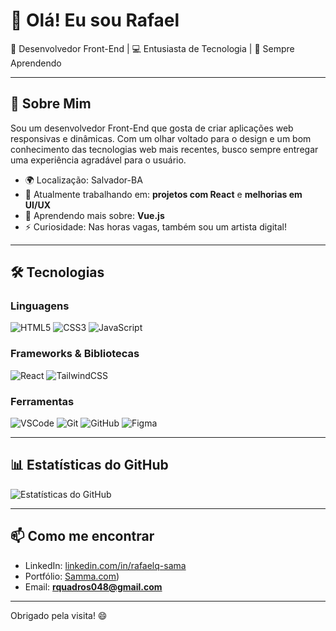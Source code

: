 # 👋 Olá! Eu sou Rafael 

🎨 Desenvolvedor Front-End | 💻 Entusiasta de Tecnologia | 🌱 Sempre Aprendendo

---

## 🚀 Sobre Mim

Sou um desenvolvedor Front-End que gosta de criar aplicações web responsivas e dinâmicas. Com um olhar voltado para o design e um bom conhecimento das tecnologias web mais recentes, busco sempre entregar uma experiência agradável para o usuário.

- 🌍 Localização: Salvador-BA
- 🔭 Atualmente trabalhando em: **projetos com React** e **melhorias em UI/UX**
- 🌱 Aprendendo mais sobre: **Vue.js**
- ⚡ Curiosidade: Nas horas vagas, também sou um artista digital!

---

## 🛠️ Tecnologias

### Linguagens
![HTML5](https://img.shields.io/badge/-HTML5-E34F26?style=flat&logo=html5&logoColor=white)
![CSS3](https://img.shields.io/badge/-CSS3-1572B6?style=flat&logo=css3&logoColor=white)
![JavaScript](https://img.shields.io/badge/-JavaScript-F7DF1E?style=flat&logo=javascript&logoColor=black)

### Frameworks & Bibliotecas
![React](https://img.shields.io/badge/-React-61DAFB?style=flat&logo=react&logoColor=black)
![TailwindCSS](https://img.shields.io/badge/-TailwindCSS-38B2AC?style=flat&logo=tailwind-css&logoColor=white)

### Ferramentas
![VSCode](https://img.shields.io/badge/-VSCode-007ACC?style=flat&logo=visual-studio-code&logoColor=white)
![Git](https://img.shields.io/badge/-Git-F05032?style=flat&logo=git&logoColor=white)
![GitHub](https://img.shields.io/badge/-GitHub-181717?style=flat&logo=github)
![Figma](https://img.shields.io/badge/-Figma-F24E1E?style=flat&logo=figma&logoColor=white)

---

## 📊 Estatísticas do GitHub

![Estatísticas do GitHub](https://github-readme-stats.vercel.app/api?username=RafaelQuadros1&show_icons=true&theme=radical)

---

## 📫 Como me encontrar

- LinkedIn: [linkedin.com/in/rafaelq-sama](www.linkedin.com/in/rafaelq-sama)
- Portfólio: [Samma.com](https://samma.netlify.app/))
- Email: **rquadros048@gmail.com**

---

Obrigado pela visita! 😄
